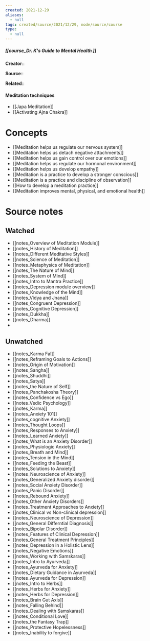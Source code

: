```yaml
---
created: 2021-12-29 
aliases:
  - null
tags: created/source/2021/12/29, node/source/course
type:
  - null 
---
```


##### [[course_Dr. K's Guide to Mental Health ]]
**Creator**:: 
 
**Source**::

**Related**:: 
#### Meditation techniques
- [[Japa Meditation]]
- [[Activating Ajna Chakra]]


# Concepts
- [[Meditation helps us regulate our nervous system]]
- [[Meditation helps us detach negative attachments]]
- [[Meditation helps us gain control over our emotions]]
- [[Meditation helps us regulate our hormonal environment]]
- [[Meditation helps us develop empathy]]
- [[Meditation is a practice to develop a stronger conscious]]
- [[Meditation is a practice and discipline of observation]]
- [[How to develop a meditation practice]]
- [[Meditation improves mental, physical, and emotional health]]

# Source notes
## Watched
- [[notes_Overview of Meditation Module]]
- [[notes_History of Meditation]]
- [[notes_Different Meditative Styles]]
- [[notes_Science of Meditation]]
- [[notes_Metaphysics of Meditation]]
- [[notes_The Nature of Mind]]
- [[notes_System of Mind]]
- [[notes_Intro to Mantra Practice]]
- [[notes_Depression module overview]]
- [[notes_Knowledge of the Mind]]
- [[notes_Vidya and Jnana]]
- [[notes_Congruent Depression]]
- [[notes_Cognitive Depression]]
- [[notes_Dukkha]]
- [[notes_Dharma]]
- 
## Unwatched
- [[notes_Karma Fal]]
- [[notes_Reframing Goals to Actions]]
- [[notes_Origin of Motivation]]
- [[notes_Sangha]]
- [[notes_Shuddhi]]
- [[notes_Satya]]
- [[notes_the Nature of Self]]
- [[notes_Panchakosha Theory]]
- [[notes_Confidence vs Ego]]
- [[notes_Vedic Psychology]]
- [[notes_Karma]]
- [[notes_Anxiety 101]]
- [[notes_cognitive Anxiety]]
- [[notes_Thought Loops]]
- [[notes_Responses to Anxiety]]
- [[notes_Learned Anxiety]]
- [[notes_What is an Anxiety Disorder]]
- [[notes_Physiologic Anxiety]]
- [[notes_Breath and Mind]]
- [[notes_Tension in the Mind]]
- [[notes_Feeding the Beast]]
- [[notes_Solutions to Anxiety]]
- [[notes_Neuroscience of Anxiety]]
- [[notes_Generalized Anxiety disorder]]
- [[notes_Social Anxiety Disorder]]
- [[notes_Panic Disorder]]
- [[notes_Rebound Anxiety]]
- [[notes_Other Anxiety Disorders]]
- [[notes_Treatment Approaches to Anxiety]]
- [[notes_Clinical vs Non-clinical depression]]
- [[notes_Neuroscience of Depression]]
- [[notes_General Differntial Diagnosis]]
- [[notes_Bipolar Disorder]]
- [[notes_Features of Clinical Depression]]
- [[notes_General Treatment Principles]]
- [[notes_Depression in a Holistic Lens]]
- [[notes_Negative Emotions]]
- [[notes_Working with Samskaras]]
- [[notes_Intro to Ayurveda]]
- [[notes_Ayurveda for Anxiety]]
- [[notes_Dietary Guidance in Ayurveda]]
- [[notes_Ayurveda for Depression]]
- [[notes_Intro to Herbs]]
- [[notes_Herbs for Anxiety]]
- [[notes_Herbs for Depression]]
- [[notes_Brain Gut Axis]]
- [[notes_Falling Behind]]
- [[notes_Dealing with Samskaras]]
- [[notes_Conditional Love]]
- [[notes_the Fantasy Trap]]
- [[notes_Protective Hopelessness]]
- [[notes_Inability to forgive]]